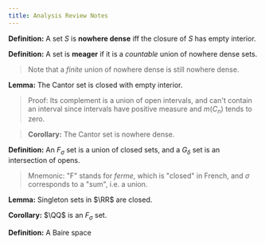 ```yaml
---
title: Analysis Review Notes
---
```




**Definition:**
A set $S$ is **nowhere dense** iff the closure of $S$ has empty interior.

**Definition:**
A set is **meager** if it is a *countable* union of nowhere dense sets.

> Note that a *finite* union of nowhere dense is still nowhere dense.

**Lemma:**
The Cantor set is closed with empty interior.

> Proof: Its complement is a union of open intervals, and can't contain an interval since intervals have positive measure and $m(C_n)$ tends to zero.

> **Corollary:**
> The Cantor set is nowhere dense.

**Definition:**
An $F_\sigma$ set is a union of closed sets, and a $G_\delta$ set is an intersection of opens.

> Mnemonic: "F" stands for *ferme*, which is "closed" in French, and $\sigma$ corresponds to a "sum", i.e. a union.

**Lemma:**
Singleton sets in $\RR$ are closed.

**Corollary:**
$\QQ$ is an $F_\sigma$ set.

**Definition:**
A Baire space